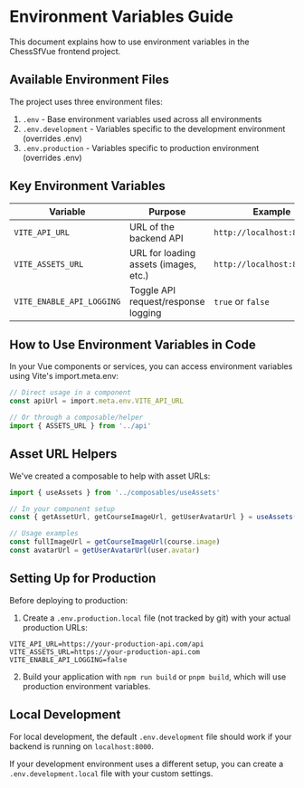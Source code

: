 # Environment Variables Guide

This document explains how to use environment variables in the ChessSfVue frontend project.

## Available Environment Files

The project uses three environment files:

1. `.env` - Base environment variables used across all environments
2. `.env.development` - Variables specific to the development environment (overrides .env)
3. `.env.production` - Variables specific to production environment (overrides .env)

## Key Environment Variables

| Variable | Purpose | Example |
|----------|---------|---------|
| `VITE_API_URL` | URL of the backend API | `http://localhost:8000/api` |
| `VITE_ASSETS_URL` | URL for loading assets (images, etc.) | `http://localhost:8000` |
| `VITE_ENABLE_API_LOGGING` | Toggle API request/response logging | `true` or `false` |

## How to Use Environment Variables in Code

In your Vue components or services, you can access environment variables using Vite's import.meta.env:

```typescript
// Direct usage in a component
const apiUrl = import.meta.env.VITE_API_URL

// Or through a composable/helper
import { ASSETS_URL } from '../api'
```

## Asset URL Helpers

We've created a composable to help with asset URLs:

```typescript
import { useAssets } from '../composables/useAssets'

// In your component setup
const { getAssetUrl, getCourseImageUrl, getUserAvatarUrl } = useAssets()

// Usage examples
const fullImageUrl = getCourseImageUrl(course.image)
const avatarUrl = getUserAvatarUrl(user.avatar)
```

## Setting Up for Production

Before deploying to production:

1. Create a `.env.production.local` file (not tracked by git) with your actual production URLs:

```
VITE_API_URL=https://your-production-api.com/api
VITE_ASSETS_URL=https://your-production-api.com
VITE_ENABLE_API_LOGGING=false
```

2. Build your application with `npm run build` or `pnpm build`, which will use production environment variables.

## Local Development

For local development, the default `.env.development` file should work if your backend is running on `localhost:8000`.

If your development environment uses a different setup, you can create a `.env.development.local` file with your custom settings. 
